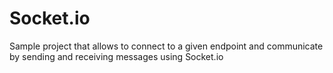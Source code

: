 # Socket.io
Sample project that allows to connect to a given endpoint and communicate by sending and receiving messages using Socket.io

